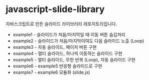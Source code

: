 # javascript-slide-library
자바스크립트로 만든 슬라이드 라이브러리 레포지토리입니다.

- example1 - 슬라이드가 처음/마지막일 때 이동 버튼 숨김처리
- example2 - 슬라이드가 처음/마지막이여도 다음 슬라이드 노출 (Loop)
- example3 - 자동 슬라이드, 페이저 버튼 구현
- example4 - 멀티 슬라이드, 하나씩 이동하는 슬라이드 구현
- example5 - 멀티 슬라이드, 무한 반복 (Loop), 자동 슬라이드 구현
- example6 - example5 반응형 슬라이드로 구현
- example7 - example6 모듈화 (slide.js)

